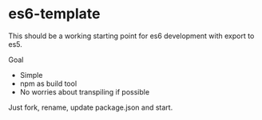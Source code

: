 # es6-template

This should be a working starting point for es6 development with export to es5.

Goal

* Simple
* npm as build tool
* No worries about transpiling if possible

Just fork, rename, update package.json and start.
